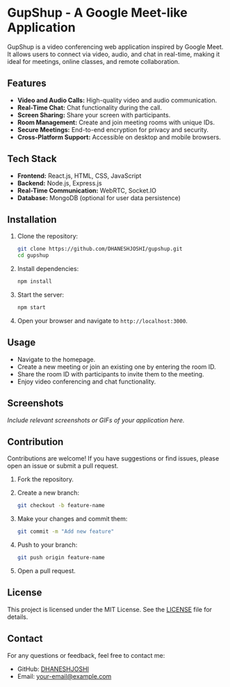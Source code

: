 # GupShup - A Google Meet-like Application

GupShup is a video conferencing web application inspired by Google Meet. It allows users to connect via video, audio, and chat in real-time, making it ideal for meetings, online classes, and remote collaboration.

## Features

- **Video and Audio Calls:** High-quality video and audio communication.
- **Real-Time Chat:** Chat functionality during the call.
- **Screen Sharing:** Share your screen with participants.
- **Room Management:** Create and join meeting rooms with unique IDs.
- **Secure Meetings:** End-to-end encryption for privacy and security.
- **Cross-Platform Support:** Accessible on desktop and mobile browsers.

## Tech Stack

- **Frontend:** React.js, HTML, CSS, JavaScript
- **Backend:** Node.js, Express.js
- **Real-Time Communication:** WebRTC, Socket.IO
- **Database:** MongoDB (optional for user data persistence)

## Installation

1. Clone the repository:

   ```bash
   git clone https://github.com/DHANESHJOSHI/gupshup.git
   cd gupshup
   ```

2. Install dependencies:

   ```bash
   npm install
   ```

3. Start the server:

   ```bash
   npm start
   ```

4. Open your browser and navigate to `http://localhost:3000`.

## Usage

- Navigate to the homepage.
- Create a new meeting or join an existing one by entering the room ID.
- Share the room ID with participants to invite them to the meeting.
- Enjoy video conferencing and chat functionality.

## Screenshots

_Include relevant screenshots or GIFs of your application here._

## Contribution

Contributions are welcome! If you have suggestions or find issues, please open an issue or submit a pull request.

1. Fork the repository.
2. Create a new branch:

   ```bash
   git checkout -b feature-name
   ```

3. Make your changes and commit them:

   ```bash
   git commit -m "Add new feature"
   ```

4. Push to your branch:

   ```bash
   git push origin feature-name
   ```

5. Open a pull request.

## License

This project is licensed under the MIT License. See the [LICENSE](LICENSE) file for details.

## Contact

For any questions or feedback, feel free to contact me:

- GitHub: [DHANESHJOSHI](https://github.com/DHANESHJOSHI)
- Email: [your-email@example.com](mailto:your-email@example.com)
